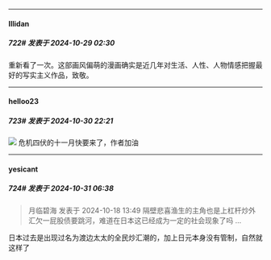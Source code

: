 ﻿
*****

####  Illidan  
##### 722#       发表于 2024-10-29 02:30

重新看了一次。这部画风偏萌的漫画确实是近几年对生活、人性、人物情感把握最好的写实主义作品，致敬。


*****

####  helloo23  
##### 723#       发表于 2024-10-30 22:21

<img src="https://static.saraba1st.com/image/smiley/face2017/037.png" referrerpolicy="no-referrer"> 危机四伏的十一月快要来了，作者加油


*****

####  yesicant  
##### 724#       发表于 2024-10-31 06:38

<blockquote>月临碧海 发表于 2024-10-18 13:49
隔壁悲喜渔生的主角也是上杠杆炒外汇欠一屁股债要跳河，难道在日本这已经成为一定的社会现象了吗 ...</blockquote>
日本过去是出现过名为渡边太太的全民炒汇潮的，加上日元本身没有管制，自然就这样了

